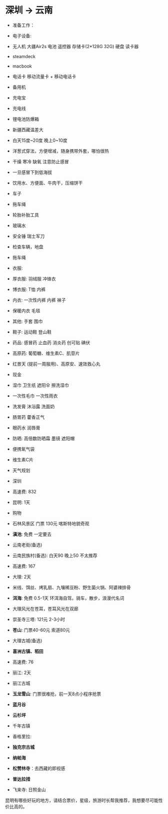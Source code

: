 # 深圳 -> 云南

* 准备工作：

* 电子设备:
* 无人机 大疆Air2s 电池 遥控器 存储卡(2*128G 32G) 硬盘 读卡器
* steamdeck
* macbook
* 电话卡 移动流量卡 + 移动电话卡
* 备用机
* 充电宝 
* 充电线
* 锂电池防爆箱

* 新疆西藏温差大
* 白天15度~20度 晚上0~10度
* 洋葱式穿法，方便增减，随身携带外套，哪怕很热
* 干燥 寒冷 缺氧 注意防止感冒
* 一旦感冒下到低海拔
* 饮用水、方便面、牛肉干，压缩饼干

* 车子
* 拖车绳
* 轮胎补胎工具
* 玻璃水
* 安全锤 瑞士军刀
* 检查车辆，地盘
* 拖车绳

* 衣服: 
* 厚衣服: 羽绒服 冲锋衣 
* 博衣服: T恤 内裤
* 内衣: 一次性内裤 内裤 袜子
* 保暖内衣 毛毯
* 其他: 手套 围巾 
* 鞋子: 运动鞋 登山鞋
* 药品: 感冒药 止血药 消炎药 创可贴 碘伏
* 高原药: 葡萄糖、维生素C、肌苷片
* 红景天 (提前一周服用)、高原安、速效救心丸
* 现金

* 湿巾 卫生纸 遮阳伞  擦洗湿巾
* 一次性毛巾 一次性雨衣
* 洗发膏 沐浴露 洗面奶
* 肠胃药 藿香正气
* 眼药水 润唇膏

* 防晒: 高倍数防晒霜 墨镜 遮阳帽
* 便携氧气袋
* 维生素C片


* 天气规划


* 深圳
* 高速费: 832

* 昆明: 1天

* 购物
* 石林风景区 门票 130元 喀斯特地貌奇观
* **滇池**: 免费 一定要去
* 云南老街(备选)
* 云南民族村(备选): 白天90 晚上50 不太推荐
* 高速费: 167

* 大理: 2天
* 米线、饵丝、烤乳扇、九嚷稀豆粉、野生菌火锅、阿婆辣排骨
* **洱海**: 免费 0.5-1天 环洱海自驾，骑车，散步，浪漫代名词
* 大理风光在苍耳，苍耳风光在双廊
* 崇圣寺三塔: 121元 2-3小时
* **苍山**:  门票40-60元 索道80元
* 大理古城(备选)
* **喜洲古镇、稻田**
* 高速费: 76

* 丽江: 2天
* 丽江古城
* **玉龙雪山**: 门票很难抢，前一天8点小程序抢票
* **蓝月谷**
* **云杉坪**
* 千年古镇

* 香格里拉: 
* **独克宗古城**
* **纳帕海**
* **松赞林寺**：去西藏的即视感
* **普达拉措**
* 飞来寺: 日照金山



昆明有哪些好玩的地方，请结合票价，星级，旅游时长帮我推荐，我想要尽可能性价比高的。